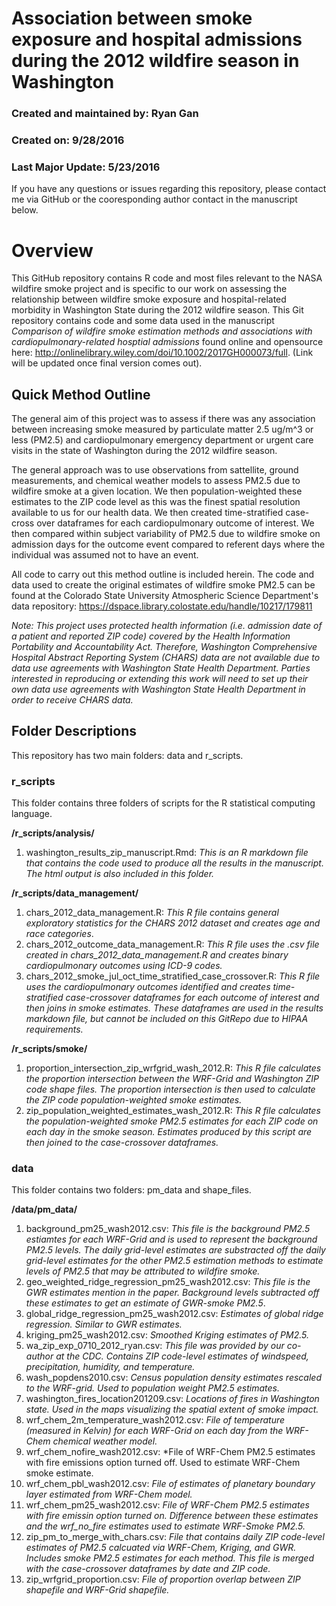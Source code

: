 # Association between smoke exposure and hospital admissions during the 2012 wildfire season in Washington
### Created and maintained by: Ryan Gan
### Created on: 9/28/2016
### Last Major Update: 5/23/2016

If you have any questions or issues regarding this repository, please contact me via GitHub or the cooresponding author contact in the manuscript below. 

# Overview

This GitHub repository contains R code and most files relevant to the NASA wildfire smoke project and is specific to our work on assessing the relationship between wildfire smoke exposure and hospital-related morbidity in Washington State during the 2012 wildfire season. This Git repository contains code and some data used in the manuscript *Comparison of wildfire smoke estimation methods and associations with cardiopulmonary-related hosptial admissions* found online and opensource here: http://onlinelibrary.wiley.com/doi/10.1002/2017GH000073/full. (Link will be updated once final version comes out).

## Quick Method Outline

The general aim of this project was to assess if there was any association between increasing smoke measured by particulate matter 2.5 ug/m^3 or less (PM2.5) and cardiopulmonary emergency department or urgent care visits in the state of Washington during the 2012 wildfire season. 

The general approach was to use observations from sattellite, ground measurements, and chemical weather models to assess PM2.5 due to wildfire smoke at a given location. We then population-weighted these estimates to the ZIP code level as this was the finest spatial resolution available to us for our health data. We then created time-stratified case-cross over dataframes for each cardiopulmonary outcome of interest. We then compared within subject variability of PM2.5 due to wildfire smoke on admission days for the outcome event compared to referent days where the individual was assumed not to have an event. 

All code to carry out this method outline is included herein. The code and data used to create the original estimates of wildfire smoke PM2.5 can be found at the Colorado State University Atmospheric Science Department's data repository: https://dspace.library.colostate.edu/handle/10217/179811

*Note: This project uses protected health information (i.e. admission date of a patient and reported ZIP code) covered by the Health Information Portability and Accountability Act. Therefore, Washington Comprehensive Hospital Abstract Reporting System (CHARS) data are not available due to data use agreements with Washington State Health Department. Parties interested in reproducing or extending this work will need to set up their own data use agreements with Washington State Health Department in order to receive CHARS data.*

## Folder Descriptions

This repository has two main folders: data and r_scripts. 

### r_scripts 

This folder contains three folders of scripts for the R statistical computing language. 

**/r_scripts/analysis/**
1. washington_results_zip_manuscript.Rmd: *This is an R markdown file that contains the code used to produce all the results in the manuscript. The html output is also included in this folder.*

**/r_scripts/data_management/**
1. chars_2012_data_management.R: *This R file contains general exploratory statistics for the CHARS 2012 dataset and creates age and race categories*.
2. chars_2012_outcome_data_management.R: *This R file uses the .csv file created in chars_2012_data_management.R and creates binary cardiopulmonary outcomes using ICD-9 codes.*
3. chars_2012_smoke_jul_oct_time_stratified_case_crossover.R: *This R file uses the cardiopulmonary outcomes identified and creates time-stratified case-crossover dataframes for each outcome of interest and then joins in smoke estimates. These dataframes are used in the results markdown file, but cannot be included on this GitRepo due to HIPAA requirements.*

**/r_scripts/smoke/**
1. proportion_intersection_zip_wrfgrid_wash_2012.R: *This R file calculates the proportion intersection between the WRF-Grid and Washington ZIP code shape files. The proportion intersection is then used to calculate the ZIP code population-weighted smoke estimates.*
2. zip_population_weighted_estimates_wash_2012.R: *This R file calculates the population-weighted smoke PM2.5 estimates for each ZIP code on each day in the smoke season. Estimates produced by this script are then joined to the case-crossover dataframes.*
 
### data

This folder contains two folders: pm_data and shape_files.

**/data/pm_data/**
1. background_pm25_wash2012.csv: *This file is the background PM2.5 estiamtes for each WRF-Grid and is used to represent the background PM2.5 levels. The daily grid-level estimates are substracted off the daily grid-level estimates for the other PM2.5 estimation methods to estimate levels of PM2.5 that may be attributed to wildfire smoke.*
2. geo_weighted_ridge_regression_pm25_wash2012.csv: *This file is the GWR estimates mention in the paper. Background levels subtracted off these estimates to get an estimate of GWR-smoke PM2.5*.
3. global_ridge_regression_pm25_wash2012.csv: *Estimates of global ridge regression. Similar to GWR estimates.*
4. kriging_pm25_wash2012.csv: *Smoothed Kriging estimates of PM2.5.*
5. wa_zip_exp_0710_2012_ryan.csv: *This file was provided by our co-author at the CDC. Contains ZIP code-level estimates of windspeed, precipitation, humidity, and temperature.*
6. wash_popdens2010.csv: *Census population density estimates rescaled to the WRF-grid. Used to population weight PM2.5 estimates.*
7. washington_fires_location201209.csv: *Locations of fires in Washington state. Used in the maps visualizing the spatial extent of smoke impact.*
8. wrf_chem_2m_temperature_wash2012.csv: *File of temperature (measured in Kelvin) for each WRF-Grid on each day from the WRF-Chem chemical weather model.*
9. wrf_chem_nofire_wash2012.csv: *File of WRF-Chem PM2.5 estimates with fire emissions option turned off. Used to estimate WRF-Chem smoke estimate. 
10. wrf_chem_pbl_wash2012.csv: *File of estimates of planetary boundary layer estimated from WRF-Chem model.*
11. wrf_chem_pm25_wash2012.csv: *File of WRF-Chem PM2.5 estimates with fire emissin option turned on. Difference between these estimates and the wrf_no_fire estimates used to estimate WRF-Smoke PM2.5.*
12. zip_pm_to_merge_with_chars.csv: *File that contains daily ZIP code-level estimates of PM2.5 calcuated via WRF-Chem, Kriging, and GWR. Includes smoke PM2.5 estimates for each method. This file is merged with the case-crossover dataframes by date and ZIP code.*
13. zip_wrfgrid_proportion.csv: *File of proportion overlap between ZIP shapefile and WRF-Grid shapefile.*


